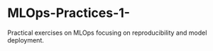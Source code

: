 # MLOps-Practices-1-
Practical exercises on MLOps focusing on reproducibility and model deployment.  

